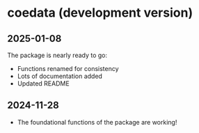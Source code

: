 # coedata (development version)

## 2025-01-08

The package is nearly ready to go:

* Functions renamed for consistency
* Lots of documentation added
* Updated README

## 2024-11-28

* The foundational functions of the package are working!
